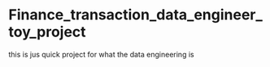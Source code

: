 # Finance_transaction_data_engineer_toy_project
this is jus quick project for what the data engineering is
